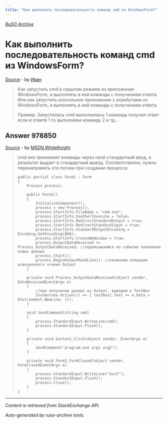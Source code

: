 ```yaml
---
title: "Как выполнить последовательность команд cmd из WindowsForm?"
---
```

<p><i><a href="https://github.com/MSDN-WhiteKnight/ruso-archive/">RuSO Archive</a></i></p>
<h1>Как выполнить последовательность команд cmd из WindowsForm?</h1>
<p><a href="https://ru.stackoverflow.com/questions/977121/%d0%9a%d0%b0%d0%ba-%d0%b2%d1%8b%d0%bf%d0%be%d0%bb%d0%bd%d0%b8%d1%82%d1%8c-%d0%bf%d0%be%d1%81%d0%bb%d0%b5%d0%b4%d0%be%d0%b2%d0%b0%d1%82%d0%b5%d0%bb%d1%8c%d0%bd%d0%be%d1%81%d1%82%d1%8c-%d0%ba%d0%be%d0%bc%d0%b0%d0%bd%d0%b4-cmd-%d0%b8%d0%b7-windowsform">Source</a> - by <a href="https://ru.stackoverflow.com/users/336698/%d0%98%d0%b2%d0%b0%d0%bd">Иван</a></p>
<blockquote>
<p>Как запустить cmd в скрытом режиме из приложения WindowsForm, и выполнять в ней команды с получением ответа.
Или как запустить консольное приложение с атрибутами из WindowsForm, и выполнять в ней команды с получением ответа.</p>

<p>Пример: Запустилась cmd
выполнилась 1 команда
получил ответ
если в ответе 1 то
выполняем команду 2
и тд…</p>

</blockquote>
<h2>Answer 978850</h2>
<p><a href="https://ru.stackoverflow.com/a/978850/">Source</a> - by <a href="https://ru.stackoverflow.com/users/240512/msdn-whiteknight">MSDN.WhiteKnight</a></p>
<blockquote>
<p>cmd.exe принимает команды через свой стандартный ввод, а результат выдает в стандартный вывод. Соответственно, нужно перенаправить эти потоки при создании процесса:</p>

<pre><code>public partial class Form1 : Form
{
    Process process;

    public Form1()
    {
        InitializeComponent();
        process = new Process();
        process.StartInfo.FileName = "cmd.exe";
        process.StartInfo.UseShellExecute = false;
        process.StartInfo.RedirectStandardOutput = true;
        process.StartInfo.RedirectStandardInput = true;
        process.StartInfo.StandardOutputEncoding = Encoding.GetEncoding(866);            
        process.StartInfo.CreateNoWindow = true;
        process.OutputDataReceived += Process_OutputDataReceived; //подписываемся на событие появления новых данных
        process.Start();            
        process.BeginOutputReadLine(); //начинаем операции асинхронного чтения Output
    }

    private void Process_OutputDataReceived(object sender, DataReceivedEventArgs e)
    {            
        //при получении данных из Output, выведем в TextBox 
        Invoke(new Action(() =&gt; { textBox1.Text += e.Data + Environment.NewLine; }));            
    }

    void SendCommand(string cmd)
    {
        process.StandardInput.WriteLine(cmd);
        process.StandardInput.Flush();
    }

    private void button1_Click(object sender, EventArgs e)
    {
        SendCommand("program.exe arg1 arg2");
    }

    private void Form1_FormClosed(object sender, FormClosedEventArgs e)
    {
        process.StandardInput.WriteLine("exit");
        process.StandardInput.Flush();
        process.Close();
    }
}  
</code></pre>

</blockquote>
<hr/>
<p><i>Content is retrieved from StackExchange API. </i></p>
<p><i>Auto-generated by ruso-archive tools. </i></p>

